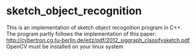 # sketch_object_recognition
This is an implementation of sketch object recognition program in C++. <br />
The program partly follows the implementation of this paper: <br /> http://cybertron.cg.tu-berlin.de/eitz/pdf/2012_siggraph_classifysketch.pdf <br />
OpenCV must be installed on your linux system
